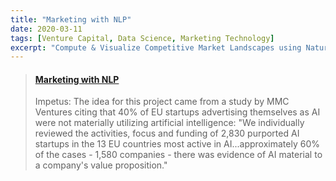 ```yaml
---
title: "Marketing with NLP"
date: 2020-03-11
tags: [Venture Capital, Data Science, Marketing Technology]
excerpt: "Compute & Visualize Competitive Market Landscapes using Natural Language Processing"
---
```


<blockquote class="embedly-card"><h4><a href="https://medium.com/@rwmyers46/marketing-with-nlp-765f4c607104">Marketing with NLP</a></h4><p>Impetus: The idea for this project came from a study by MMC Ventures citing that 40% of EU startups advertising themselves as AI were not materially utilizing artificial intelligence: "We individually reviewed the activities, focus and funding of 2,830 purported AI startups in the 13 EU countries most active in AI...approximately 60% of the cases - 1,580 companies - there was evidence of AI material to a company's value proposition."</p></blockquote>
<script async src="//cdn.embedly.com/widgets/platform.js" charset="UTF-8"></script>
